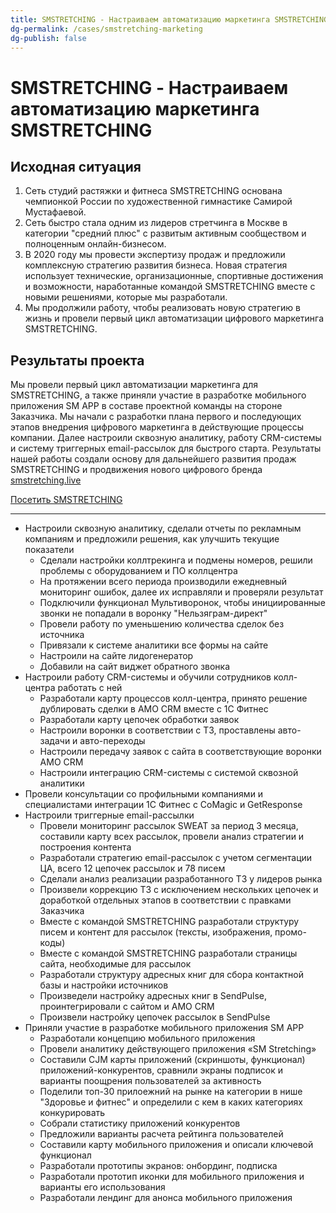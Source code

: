 ```yaml
---
title: SMSTRETCHING - Настраиваем автоматизацию маркетинга SMSTRETCHING
dg-permalink: /cases/smstretching-marketing
dg-publish: false
---
```

# SMSTRETCHING - Настраиваем автоматизацию маркетинга SMSTRETCHING
## Исходная ситуация

1. Сеть студий растяжки и фитнеса SMSTRETCHING основана чемпионкой России по художественной гимнастике Самирой Мустафаевой. 
2. Сеть быстро стала одним из лидеров стретчинга в Москве в категории "средний плюс" с развитым активным сообществом и полноценным онлайн-бизнесом.
3. В 2020 году мы провести экспертизу продаж и предложили комплексную стратегию развития бизнеса. Новая стратегия использует технические, организационные, спортивные достижения и возможности, наработанные командой SMSTRETCHING вместе с новыми решениями, которые мы разработали.
4. Мы продолжили работу, чтобы реализовать новую стратегию в жизнь и провели первый цикл автоматизации цифрового маркетинга SMSTRETCHING.

## Результаты проекта
Мы провели первый цикл автоматизации маркетинга для SMSTRETCHING, а также приняли участие в разработке мобильного приложения SM APP в составе проектной команды на стороне Заказчика. Мы начали с разработки плана первого и последующих этапов внедрения цифрового маркетинга в действующие процессы компании. Далее настроили сквозную аналитику, работу CRM-системы и систему триггерных email-рассылок для быстрого старта. Результаты нашей работы создали основу для дальнейшего развития продаж SMSTRETCHING и продвижения нового цифрового бренда [smstretching.live](https://smstretching.live/)

[Посетить SMSTRETCHING](https://smstretching.ru/)

---
- Настроили сквозную аналитику, сделали отчеты по рекламным компаниям и предложили решения, как улучшить текущие показатели
	- Сделали настройки коллтрекинга и подмены номеров, решили проблемы с оборудованием и ПО коллцентра
	- На протяжении всего периода производили ежедневный мониторинг ошибок, далее их исправляли и проверяли результат
	- Подключили функционал Мультиворонок, чтобы инициированные звонки не попадали в воронку "Нельзяграм-директ"
	- Провели работу по уменьшению количества сделок без источника
	- Привязали к системе аналитики все формы на сайте
	- Настроили на сайте лидогенератор
	- Добавили на сайт виджет обратного звонка
- Настроили работу CRM-системы и обучили сотрудников колл-центра работать с ней
	- Разработали карту процессов колл-центра, принято решение дублировать сделки в AMO CRM вместе с 1C Фитнес
	- Разработали карту цепочек обработки заявок
	- Настроили воронки в соответствии с ТЗ, проставлены авто-задачи и авто-переходы
	- Настроили передачу заявок с сайта в соответствующие воронки AMO CRM
	- Настроили интеграцию CRM-системы с системой сквозной аналитики
- Провели консультации со профильными компаниями и специалистами интеграции 1C Фитнес с CoMagic и GetResponse
- Настроили триггерные email-рассылки
	- Провели мониторинг рассылок SWEAT за период 3 месяца, составили карту всех рассылок, провели анализ стратегии и построения контента
	- Разработали стратегию email-рассылок с учетом сегментации ЦА, всего 12 цепочек рассылок и 78 писем
	- Сделали анализ реализации разработанного ТЗ у лидеров рынка
	- Произвели коррекцию ТЗ с исключением нескольких цепочек и доработкой отдельных этапов в соответствии с правками Заказчика
	- Вместе с командой SMSTRETCHING разработали структуру писем и контент для рассылок (тексты, изображения, промо-коды)
	- Вместе с командой SMSTRETCHING разработали страницы сайта, необходимые для рассылок
	- Разработали структуру адресных книг для сбора контактной базы и настройки источников
	- Произведели настройку адресных книг в SendPulse, проинтегрировали с сайтом и AMO CRM
	- Произвели настройку цепочек рассылок в SendPulse
- Приняли участие в разработке мобильного приложения SM APP
	- Разработали концепцию мобильного приложения
	- Провели аналитику действующего приложения «SM Stretching»
	- Составили CJM карты приложений (скриншоты, функционал) приложений-конкурентов,  сравнили экраны подписок и варианты поощрения пользователей за активность
	- Поделили топ-30 прилоежний на рынке на категории в нише "Здоровье и фитнес" и определили с кем в каких категориях конкурировать
	- Собрали статистику приложений конкурентов
	- Предложили варианты расчета рейтинга пользователей
	- Составили карту мобильного приложения и описали ключевой функционал
	- Разработали прототипы экранов: онбординг, подписка
	- Разработали прототип иконки для мобильного приложения и варианты его использования
	- Разработали лендинг для анонса мобильного приложения